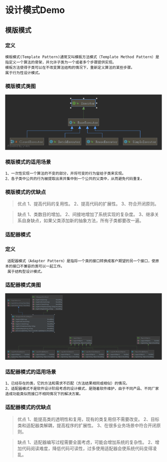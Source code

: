 # 设计模式Demo

## 模版模式

### 定义
    模板模式(Template Pattern)通常又叫模板方法模式（Template Method Pattern）是指定义一个算法的骨架，并允许子类为一个或者多个步骤提供实现。
    模板方法使得子类可以在不改变算法结构的情况下，重新定义算法的某些步骤。
    属于行为性设计模式。
   
### 模版模式类图

![Image text](src/main/resources/images/TemplatePattern.png)

### 模版模式的适用场景

    1、一次性实现一个算法的不变的部分，并将可变的行为留给子类来实现。
    2、各子类中公共的行为被提取出来并集中到一个公共的父类中，从而避免代码重复。

### 模版模式的优缺点

> 优点
   1、提高代码的复用性。
   2、提高代码的扩展性。
   3、符合开闭原则。

> 缺点
    1、类数目的增加。
    2、间接地增加了系统实现的复杂度。
    3、继承关系自身缺点，如果父类添加新的抽象方法，所有子类都要改一遍。
    

### 适配器模式
 
 ### 定义
     
     适配器模式（Adapter Pattern）是指将一个类的接口转换成客户期望的另一个接口，使原本的接口不兼容的类可以一起工作。
     属于结构型设计模式。
    
 ### 适配器模式类图
 
 ![Image text](src/main/resources/images/AdapterPattern.png)

### 适配器模式的适用场景

    1、已经存在的类，它的方法和需求不匹配（方法结果相同或相似）的情况。
    2、适配器模式不是软件设计阶段考虑的设计模式，是随着软件维护，由于不同产品、不同厂家造成功能类似而接口不相同情况下的解决方案。

### 适配器模式的优缺点

> 优点
    1、能提高类的透明性和复用，现有的类复用但不需要改变。
    2、目标类和适配器类解耦，提高程序的扩展性。
    3、在很多业务场景中符合开闭原则。

> 缺点
    1、适配器编写过程需要全面考虑，可能会增加系统的复杂性。
    2、增加代码阅读难度，降低代码可读性，过多使用适配器会使系统代码变得凌乱。
    
    
